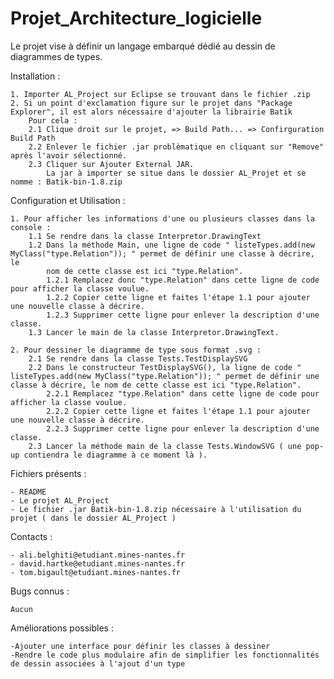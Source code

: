 # Projet_Architecture_logicielle

Le projet vise à définir un langage embarqué dédié au dessin de diagrammes de types.

Installation :

    1. Importer AL_Project sur Eclipse se trouvant dans le fichier .zip 
    2. Si un point d'exclamation figure sur le projet dans "Package Explorer", il est alors nécessaire d'ajouter la librairie Batik
        Pour cela :
        2.1 Clique droit sur le projet, => Build Path... => Confirguration Build Path
        2.2 Enlever le fichier .jar problèmatique en cliquant sur "Remove" après l'avoir sélectionné.
        2.3 Cliquer sur Ajouter External JAR.
            La jar à importer se situe dans le dossier AL_Projet et se nomme : Batik-bin-1.8.zip
        

Configuration et Utilisation :

    1. Pour afficher les informations d'une ou plusieurs classes dans la console :
        1.1 Se rendre dans la classe Interpretor.DrawingText
        1.2 Dans la méthode Main, une ligne de code " listeTypes.add(new MyClass("type.Relation")); " permet de définir une classe à décrire, le
            nom de cette classe est ici "type.Relation".
            1.2.1 Remplacez donc "type.Relation" dans cette ligne de code pour afficher la classe voulue.
            1.2.2 Copier cette ligne et faites l'étape 1.1 pour ajouter une nouvelle classe à décrire.
            1.2.3 Supprimer cette ligne pour enlever la description d'une classe.
        1.3 Lancer le main de la classe Interpretor.DrawingText.
    
    2. Pour dessiner le diagramme de type sous format .svg :
        2.1 Se rendre dans la classe Tests.TestDisplaySVG
        2.2 Dans le constructeur TestDisplaySVG(), la ligne de code " listeTypes.add(new MyClass("type.Relation")); " permet de définir une classe à décrire, le nom de cette classe est ici "type.Relation".
            2.2.1 Remplacez "type.Relation" dans cette ligne de code pour afficher la classe voulue.
            2.2.2 Copier cette ligne et faites l'étape 1.1 pour ajouter une nouvelle classe à décrire.
            2.2.3 Supprimer cette ligne pour enlever la description d'une classe.
        2.3 Lancer la méthode main de la classe Tests.WindowSVG ( une pop-up contiendra le diagramme à ce moment là ).
    
Fichiers présents :

    - README
    - Le projet AL_Project
    - Le fichier .jar Batik-bin-1.8.zip nécessaire à l'utilisation du projet ( dans le dossier AL_Project )
    
Contacts :

    - ali.belghiti@etudiant.mines-nantes.fr
    - david.hartke@etudiant.mines-nantes.fr
    - tom.bigault@etudiant.mines-nantes.fr
        
Bugs connus :
    
    Aucun

Améliorations possibles :
    
    -Ajouter une interface pour définir les classes à dessiner
    -Rendre le code plus modulaire afin de simplifier les fonctionnalités de dessin associées à l'ajout d'un type
